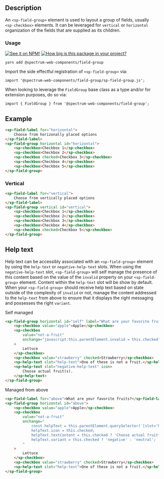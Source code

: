 ## Description

An `<sp-field-group>` element is used to layout a group of fields, usually `<sp-checkbox>` elements. It can be leveraged for `vertical` or `horizontal` organization of the fields that are supplied as its children.

### Usage

[![See it on NPM!](https://img.shields.io/npm/v/@spectrum-web-components/field-group?style=for-the-badge)](https://www.npmjs.com/package/@spectrum-web-components/field-group)
[![How big is this package in your project?](https://img.shields.io/bundlephobia/minzip/@spectrum-web-components/field-group?style=for-the-badge)](https://bundlephobia.com/result?p=@spectrum-web-components/field-group)

```
yarn add @spectrum-web-components/field-group
```

Import the side effectful registration of `<sp-field-group>` via:

```
import '@spectrum-web-components/field-group/sp-field-group.js';
```

When looking to leverage the `FieldGroup` base class as a type and/or for extension purposes, do so via:

```
import { FieldGroup } from '@spectrum-web-components/field-group';
```

## Example

```html
<sp-field-label for="horizontal">
    Choose from horizonally placed options
</sp-field-label>
<sp-field-group horizontal id="horizontal">
    <sp-checkbox>Checkbox 1</sp-checkbox>
    <sp-checkbox>Checkbox 2</sp-checkbox>
    <sp-checkbox checked>Checkbox 3</sp-checkbox>
    <sp-checkbox>Checkbox 4</sp-checkbox>
    <sp-checkbox>Checkbox 5</sp-checkbox>
</sp-field-group>
```

### Vertical

```html
<sp-field-label for="vertical">
    Choose from vertically placed options
</sp-field-label>
<sp-field-group vertical id="vertical">
    <sp-checkbox>Checkbox 1</sp-checkbox>
    <sp-checkbox>Checkbox 2</sp-checkbox>
    <sp-checkbox>Checkbox 3</sp-checkbox>
    <sp-checkbox>Checkbox 4</sp-checkbox>
    <sp-checkbox checked>Checkbox 5</sp-checkbox>
</sp-field-group>
```

## Help text

Help text can be accessibly associated with an `<sp-field-group>` element by using the `help-text` or `negative-help-text` slots. When using the `negative-help-text` slot, `<sp-field-group>` will self manage the presence of this content based on the value of the `invalid` property on your `<sp-field-group>` element. Content within the `help-text` slot will be show by default. When your `<sp-field-group>` should receive help text based on state outside of the complexity of `invalid` or not, manage the content addressed to the `help-text` from above to ensure that it displays the right messaging and possesses the right `variant`.

<sp-tabs selected="self" auto label="Help text usage in field groups">
<sp-tab value="self">Self managed</sp-tab>
<sp-tab-panel value="self">

```html
<sp-field-group horizontal id="self" label="What are your favorite fruits?">
    <sp-checkbox value="apple">Apple</sp-checkbox>
    <sp-checkbox
        value="not-a-fruit"
        onchange="javascript:this.parentElement.invalid = this.checked"
    >
        Lettuce
    </sp-checkbox>
    <sp-checkbox value="strawberry" checked>Strawberry</sp-checkbox>
    <sp-help-text slot="help-text">One of these is not a fruit.</sp-help-text>
    <sp-help-text slot="negative-help-text" icon>
        Choose actual fruit(s).
    </sp-help-text>
</sp-field-group>
```

</sp-tab-panel>
<sp-tab value="above">Managed from above</sp-tab>
<sp-tab-panel value="above">

```html
<sp-field-label for="above">What are your favorite fruits?</sp-field-label>
<sp-field-group horizontal id="above">
    <sp-checkbox value="apple">Apple</sp-checkbox>
    <sp-checkbox
        value="not-a-fruit"
        onchange="
            const helpText = this.parentElement.querySelector(`[slot='help-text']`);
            helpText.icon = this.checked;
            helpText.textContent = this.checked ? 'Choose actual fruit(s).' : 'One of these is not a fruit.';
            helpText.variant = this.checked ? 'negative' : 'neutral';
        "
    >
        Lettuce
    </sp-checkbox>
    <sp-checkbox value="strawberry" checked>Strawberry</sp-checkbox>
    <sp-help-text slot="help-text">One of these is not a fruit.</sp-help-text>
</sp-field-group>
```

</sp-tab-panel>
</sp-tabs>
